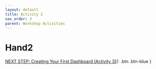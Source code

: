 ```yaml
---
layout: default
title: Activity 2
nav_order: 3
parent: Workshop Activities
---
```


# Hand2

[NEXT STEP: Creating Your First Dashboard (Activity 3)](activity-3.html){: .btn .btn-blue }
